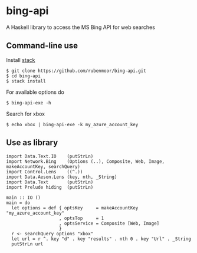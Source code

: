 # bing-api

A Haskell library to access the MS Bing API for web searches

## Command-line use

Install [stack](https://github.com/commercialhaskell/stack/blob/master/doc/install_and_upgrade.md)

    $ git clone https://github.com/rubenmoor/bing-api.git
    $ cd bing-api
    $ stack install

For available options do

    $ bing-api-exe -h

Search for xbox

    $ echo xbox | bing-api-exe -k my_azure_account_key

## Use as library

    import Data.Text.IO    (putStrLn)
    import Network.Bing    (Options (..), Composite, Web, Image, makeAccountKey, searchQuery)
    import Control.Lens    ((^.))
    import Data.Aeson.Lens (key, nth, _String)
    import Data.Text       (putStrLn)
    import Prelude hiding  (putStrLn)

    main :: IO ()
    main = do
      let options = def { optsKey     = makeAccountKey "my_azure_account_key"
                        , optsTop     = 1
                        , optsService = Composite [Web, Image]
                        }
      r <- searchQuery options "xbox"
      let url = r ^. key "d" . key "results" . nth 0 . key "Url" . _String 
      putStrLn url